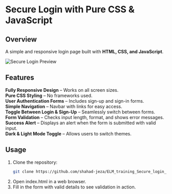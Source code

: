 # Secure Login with Pure CSS & JavaScript

## Overview
A simple and responsive login page built with **HTML, CSS, and JavaScript**.

![Secure Login Preview](images/preview.png)  

## Features
**Fully Responsive Design** – Works on all screen sizes.  
 **Pure CSS Styling** – No frameworks used.  
 **User Authentication Forms** – Includes sign-up and sign-in forms.  
 **Simple Navigation** – Navbar with links for easy access.  
**Toggle Between Login & Sign-Up** – Seamlessly switch between forms.  
 **Form Validation** – Checks input length, format, and shows error messages.  
 **Success Alert** – Displays an alert when the form is submitted with valid input.  
**Dark & Light Mode Toggle** – Allows users to switch themes.  

## Usage
1. Clone the repository:
   ```bash
   git clone https://github.com/shahad-jeza/ELM_training_Secure_login_project.git
2.	Open index.html in a web browser.
3.	Fill in the form with valid details to see validation in action.
